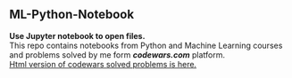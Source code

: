 ## ML-Python-Notebook
**Use Jupyter notebook to open files.**<br>
This repo contains notebooks from Python and Machine Learning courses<br>
and problems solved by me form **_codewars.com_** platform.<br>
[Html version of codewars solved problems is here.](python_codewars_solved_problems/)

